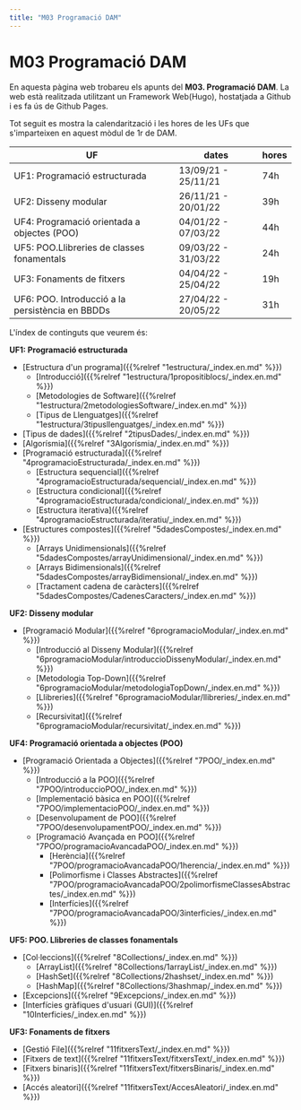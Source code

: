 ```yaml
---
title: "M03 Programació DAM"
---
```


# **M03 Programació DAM**

En aquesta pàgina web trobareu els apunts del **M03. Programació DAM**. La web està realitzada utilitzant un Framework Web(Hugo), hostatjada a Github i es fa ús de Github Pages.

Tot seguit es mostra la calendarització i les hores de les UFs que s'imparteixen en aquest mòdul de 1r de DAM.

|UF|dates|hores|
|---|---|---|
|UF1: Programació estructurada|13/09/21 - 25/11/21|74h|
|UF2: Disseny modular|26/11/21 - 20/01/22|39h|
|UF4: Programació orientada a objectes (POO)|04/01/22 - 07/03/22|44h|
|UF5: POO.Llibreries de classes fonamentals |09/03/22 - 31/03/22|24h|
|UF3: Fonaments de fitxers|04/04/22 - 25/04/22|19h|
|UF6: POO. Introducció a la persistència en BBDDs|27/04/22 - 20/05/22|31h|


L'índex de continguts que veurem és:

**UF1: Programació estructurada**
  + [Estructura d'un programa]({{%relref "1estructura/_index.en.md" %}})
    - [Introducció]({{%relref "1estructura/1propositiblocs/_index.en.md" %}})
    - [Metodologies de Software]({{%relref "1estructura/2metodologiesSoftware/_index.en.md" %}})
    - [Tipus de Llenguatges]({{%relref "1estructura/3tipusllenguatges/_index.en.md" %}})
  + [Tipus de dades]({{%relref "2tipusDades/_index.en.md" %}})
  + [Algorísmia]({{%relref "3Algorísmia/_index.en.md" %}})
  + [Programació estructurada]({{%relref "4programacioEstructurada/_index.en.md" %}})
    - [Estructura sequencial]({{%relref "4programacioEstructurada/sequencial/_index.en.md" %}})
    - [Estructura condicional]({{%relref "4programacioEstructurada/condicional/_index.en.md" %}})
    - [Estructura iterativa]({{%relref "4programacioEstructurada/iteratiu/_index.en.md" %}})
  + [Estructures compostes]({{%relref "5dadesCompostes/_index.en.md" %}})
    - [Arrays Unidimensionals]({{%relref "5dadesCompostes/arrayUnidimensional/_index.en.md" %}})
    - [Arrays Bidimensionals]({{%relref "5dadesCompostes/arrayBidimensional/_index.en.md" %}})
    - [Tractament cadena de caràcters]({{%relref "5dadesCompostes/CadenesCaracters/_index.en.md" %}})

**UF2: Disseny modular**
  + [Programació Modular]({{%relref "6programacioModular/_index.en.md" %}})
    - [Introducció al Disseny Modular]({{%relref "6programacioModular/introduccioDissenyModular/_index.en.md" %}})
    - [Metodologia Top-Down]({{%relref "6programacioModular/metodologiaTopDown/_index.en.md" %}})
    - [Llibreries]({{%relref "6programacioModular/llibreries/_index.en.md" %}})
    - [Recursivitat]({{%relref "6programacioModular/recursivitat/_index.en.md" %}})

**UF4: Programació orientada a objectes (POO)**
  + [Programació Orientada a Objectes]({{%relref "7POO/_index.en.md" %}})
      - [Introducció a la POO]({{%relref "7POO/introduccioPOO/_index.en.md" %}})
      - [Implementació bàsica en POO]({{%relref "7POO/implementacioPOO/_index.en.md" %}})
      - [Desenvolupament de POO]({{%relref "7POO/desenvolupamentPOO/_index.en.md" %}})
      - [Programació Avançada en POO]({{%relref "7POO/programacioAvancadaPOO/_index.en.md" %}})
        * [Herència]({{%relref "7POO/programacioAvancadaPOO/1herencia/_index.en.md" %}})
        * [Polimorfisme i Classes Abstractes]({{%relref "7POO/programacioAvancadaPOO/2polimorfismeClassesAbstractes/_index.en.md" %}})
        * [Interfícies]({{%relref "7POO/programacioAvancadaPOO/3interficies/_index.en.md" %}})

**UF5: POO. Llibreries de classes fonamentals**
  + [Col·leccions]({{%relref "8Collections/_index.en.md" %}})
      - [ArrayList]({{%relref "8Collections/1arrayList/_index.en.md" %}})
      - [HashSet]({{%relref "8Collections/2hashset/_index.en.md" %}})
      - [HashMap]({{%relref "8Collections/3hashmap/_index.en.md" %}})
  + [Excepcions]({{%relref "9Excepcions/_index.en.md" %}})
  + [Interfícies gràfiques d'usuari (GUI)]({{%relref "10Interficies/_index.en.md" %}})

**UF3: Fonaments de fitxers**
  + [Gestió File]({{%relref "11fitxersText/_index.en.md" %}})
  + [Fitxers de text]({{%relref "11fitxersText/fitxersText/_index.en.md" %}})
  + [Fitxers binaris]({{%relref "11fitxersText/fitxersBinaris/_index.en.md" %}})
  + [Accés aleatori]({{%relref "11fitxersText/AccesAleatori/_index.en.md" %}})